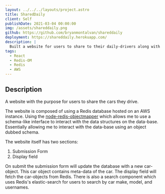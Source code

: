```yaml
---
layout: ../../../layouts/project.astro
title: SharedDaily
client: Self
publishDate: 2021-03-04 00:00:00
img: /assets/shareddaily.png
github: https://github.com/bryanmontalvan/shareddaily
deployment: https://shareddaily.herokuapp.com/
description: |
  Built a website for users to share to their daily-drivers along with browsing other cars
tags:
  - React
  - Redis-OM
  - Redis
  - AWS
---
```

## Description
A website with the purpose for users to share the cars they drive. 

The website is composed of using a Redis database hosted on an AWS instance. Using the [node-redis-objectmapper](https://github.com/redis/redis-om-node) which allows me to use a schema-like interface to interact with the data structures on the data-base. Essentially allowing me to interact with the data-base using an object dubbed schema.

The website itself has two sections:
1. Submission Form
2. Display field

On submit the submission form will update the database with a new car-object. This car object contains meta-data of the car. The display field will fetch the car-objects from Redis. There is also a search component which uses Redis's elastic-search for users to search by car make, model, and usernames.



